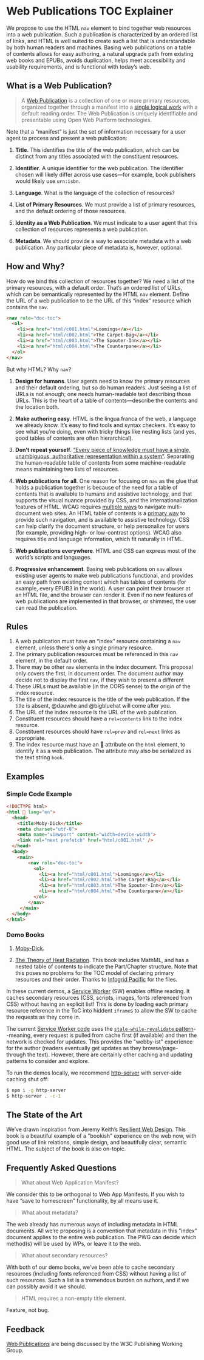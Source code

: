 # Web Publications TOC Explainer

We propose to use the HTML `nav` element to bind together web resources into a web publication. Such a publication is characterized by an ordered list of links, and HTML is well suited to create such a list that is understandable by both human readers and machines. Basing web publications on a table of contents allows for easy authoring, a natural upgrade path from existing web books and EPUBs, avoids duplication, helps meet accessibility and usability requirements, and is functional with today’s web.


## What is a Web Publication?

>A [Web Publication](https://w3c.github.io/wpub/) is a collection of one or more primary resources, organized together through a manifest into a [single logical work](http://w3c.github.io/dpub-pwp-ucr/index.html#single) with a default reading order. The Web Publication is uniquely identifiable and presentable using Open Web Platform technologies.

Note that a “manifest” is just the set of information necessary for a user agent to process and present a web publication:


1. **Title**. This identifies the title of the web publication, which can be distinct from any titles associated with the constituent resources.

2. **Identifier**. A unique identifier for the web publication. The identifier chosen will likely differ across use cases—for example, book publishers would likely use `urn:isbn`.

3. **Language**. What is the language of the collection of resources?

4. **List of Primary Resources**. We must provide a list of primary resources, and the default ordering of those resources.

5. **Identity as a Web Publication**. We must indicate to a user agent that this collection of resources represents a web publication.

6. **Metadata**. We should provide a way to associate metadata with a web publication. Any particular piece of metadata is, however, optional.




## How and Why?


How do we bind this collection of resources together? We need a list of the primary resources, with a default order. That’s an ordered list of URLs, which can be semantically represented by the HTML `nav` element. Define the URL of a web publication to be the URL of this “index” resource which contains the `nav`.


```html
<nav role="doc-toc">
  <ol>
    <li><a href="html/c001.html">Loomings</a></li>
    <li><a href="html/c002.html">The Carpet-Bag</a></li>
    <li><a href="html/c003.html">The Spouter-Inn</a></li>
    <li><a href="html/c004.html">The Counterpane</a></li>
  </ol>
</nav>
```

But why HTML? Why `nav`?

1. **Design for humans**. User agents need to know the primary resources and their default ordering, but so do human readers. Just seeing a list of URLs is not enough; one needs human-readable text describing those URLs. This is the heart of a table of contents—describe the contents and the location both.

2. **Make authoring easy**. HTML is the lingua franca of the web, a language we already know. It’s easy to find tools and syntax checkers. It’s easy to see what you’re doing, even with tricky things like nesting lists (and yes, good tables of contents are often hierarchical).

3. **Don’t repeat yourself**. [“Every piece of knowledge must have a single, unambiguous, authoritative representation within a system”](https://en.wikipedia.org/wiki/Don't_repeat_yourself). Separating the human-readable table of contents from some machine-readable means maintaining two lists of resources.

4. **Web publications for all**. One reason for focusing on `nav` as the glue that holds a publication together is because of the need for a table of contents that is available to humans and assistive technology, and that supports the visual nuance provided by CSS, and the internationalization features of HTML. WCAG requires [multiple ways](https://www.w3.org/TR/2008/REC-WCAG20-20081211/#navigation-mechanisms-mult-loc) to navigate multi-document web sites. An HTML table of contents is a [primary way](https://www.w3.org/TR/2016/NOTE-WCAG20-TECHS-20161007/G64) to provide such navigation, and is available to assistive technology. CSS can help clarify the document structure, or help personalize for users (for example, providing high- or low-contrast options). WCAG also requires title and language information, which fit naturally in HTML.

5. **Web publications everywhere**. HTML and CSS can express most of the world’s scripts and languages.

6. **Progressive enhancement**. Basing web publications on `nav` allows existing user agents to make web publications functional, and provides an easy path from existing content which has tables of contents (for example, every EPUB3 in the world). A user can point their browser at an HTML file, and the browser can render it. Even if no new features of web publications are implemented in that browser, or shimmed, the user can read the publication.



## Rules

1. A web publication must have an “index” resource containing a `nav` element, unless there's only a single primary resource. 
2. The primary publication resources must be referenced in this `nav` element, in the default order. 
3. There may be other `nav` elements in the index document. This proposal only covers the first, in document order. The document author may decide not to display the first `nav`, if they wish to present a different 
4. These URLs must be available (in the CORS sense) to the origin of the index resource. 
5. The title of the index resource is the title of the web publication. If the title is absent, @dauwhe and @bigbluehat will come after you. 
6. The URL of the index resource is the URL of the web publication.
7. Constituent resources should have a `rel=contents` link to the index resource.
8. Constituent resources should have `rel=prev` and `rel=next` links as appropriate.
9. The index resource must have an 📖 attribute on the `html` element, to identify it as a web publication. The attribute may also be serialized as the text string `book`.

## Examples

### Simple Code Example

```html
<!DOCTYPE html>
<html 📖 lang="en">
  <head>
    <title>Moby-Dick</title>
    <meta charset="utf-8">
    <meta name="viewport" content="width=device-width">
    <link rel="next prefetch" href="html/c001.html" />
  </head>
  <body>
    <main>
        <nav role="doc-toc">
          <ol>
            <li><a href="html/c001.html">Loomings</a></li>
            <li><a href="html/c002.html">The Carpet-Bag</a></li>
            <li><a href="html/c003.html">The Spouter-Inn</a></li>
            <li><a href="html/c004.html">The Counterpane</a></li>
          </ol>
        </nav>
     </main>
  </body>
</html>
```

### Demo Books

1. [Moby-Dick](https://dauwhe.github.io/html-first/MobyDickNav/index.html).

2. [The Theory of Heat Radiation](https://dauwhe.github.io/html-first/HeatRadiation). This book includes MathML, and has a nested table of contents to indicate the Part/Chapter structure. Note that this poses no problems for the TOC model of declaring primary resources and their order. Thanks to [Infogrid Pacific](http://www.infogridpacific.com) for the files.

In these current demos, a [Service Worker](https://w3c.github.io/ServiceWorker/v1/) (SW) enables offline reading. It caches secondary resources (CSS, scripts, images, fonts referenced from CSS) without having an explicit list! This is done by loading each primary resource reference in the ToC into hiddent `iframe`s to allow the SW to cache the requests as they come in.

The current [Service Worker code](sw.js) uses the [`stale-while-revalidate` pattern](https://developers.google.com/web/fundamentals/instant-and-offline/offline-cookbook/#stale-while-revalidate)--meaning, every request is pulled from cache first (if available) and then the network is checked for updates. This provides the "webby-ist" experience for the author (readers eventually get updates as they browse/page-through the text). However, there are certainly other caching and updating patterns to consider and explore.

To run the demos locally, we recommend [http-server](https://www.npmjs.com/package/http-server) with server-side caching shut off:
```sh
$ npm i -g http-server
$ http-server . -c-1
```

## The State of the Art

We’ve drawn inspiration from Jeremy Keith’s [Resilient Web Design](https://resilientwebdesign.com). This book is a beautiful example of a "bookish" experience on the web now, with good use of link relations, simple design, and beautifully clear, semantic HTML. The subject of the book is also on-topic.

## Frequently Asked Questions

> What about Web Application Manifest?

We consider this to be orthogonal to Web App Manifests. If you wish to have “save to homescreen” functionality, by all means use it.

> What about metadata?

The web already has numerous ways of including metadata in HTML documents. All we’re proposing is a convention that metadata in this "index" document applies to the entire web publication. The PWG can decide which method(s) will be used by WPs, or leave it to the web.

> What about secondary resources?

With both of our demo books, we’ve been able to cache secondary resources (including fonts referenced from CSS) without having a list of such resources. Such a list is a tremendous burden on authors, and if we can possibly avoid it we should.

> HTML requires a non-empty title element.

Feature, not bug.





## Feedback

[Web Publications](https://www.github.com/w3c/wpub) are being discussed by the W3C Publishing Working Group.
